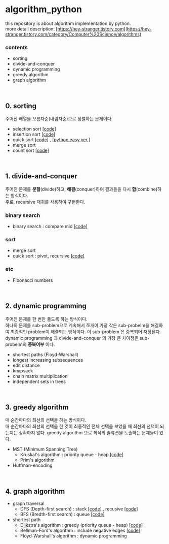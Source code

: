 # algorithm_python
this repository is about algorithm implementation by python.<br/>more detail description: [https://hey-stranger.tistory.com](https://hey-stranger.tistory.com/category/Computer%20Science/algorithms)
<br/>

### contents
- sorting
- divide-and-conquer
- dynamic programming
- greedy algorithm
- graph algorithm
<br/>

## 0. sorting
주어진 배열을 오름차순(내림차순)으로 정렬하는 문제이다.
- selection sort [[code]](https://github.com/gompaang/algorithm_python/blob/master/selection_sort.py)
- insertion sort [[code]](https://github.com/gompaang/algorithm_python/blob/master/insertion_sort.py)
- quick sort [[code]](https://github.com/gompaang/algorithm_python/blob/master/quick_sort.py) , [[python easy ver.]](https://github.com/gompaang/algorithm_python/blob/master/quick_sort_python.py)
- merge sort
- count sort [[code]](https://github.com/gompaang/algorithm_python/blob/master/count_sort.py)
<br/>

## 1. divide-and-conquer
주어진 문제를 **분할**(divide)하고, **해결**(conquer)하여 결과들을 다시 **합**(combine)하는 방식이다.<br/> 주로, recursive 재귀를 사용하여 구현한다.
### binary search
- binary search : compare mid  [[code]](https://github.com/gompaang/algorithm_python/blob/master/binary_search.py)
### sort
- merge sort 
- quick sort : pivot, recursive  [[code]](https://github.com/gompaang/algorithm_python/blob/master/quick_sort.py)
### etc
- Fibonacci numbers
<br/>


## 2. dynamic programming
주어진 문제를 한 번만 풀도록 하는 방식이다. <br/>하나의 문제를 sub-problem으로 계속해서 쪼개어 가장 작은 sub-probelm을 해결하여 최종적인 problem이 해결되는 방식이다. 이 sub-problem 은 중복되어 저장된다. <br/>dynamic programming 과 divide-and-conquer 의 가장 큰 차이점은 sub-probelm의 **중복여부** 이다.
- shortest paths (Floyd-Warshall)
- longest increasing subsequences
- edit distance
- knapsack
- chain matrix multiplication
- independent sets in trees
<br/>


## 3. greedy algorithm
매 순간마다의 최선의 선택을 하는 방식이다. <br/>매 순간마다의 최선의 선택을 한 것이 최종적인 전체 선택을 보았을 때 최선의 선택이 되는지는 정확하지 않다. greedy algorithm 으로 최적의 솔류션을 도출하는 문제들이 있다.
- MST (Minimum Spanning Tree)
  - Kruskal's algorithm : priority queue - heap [[code]](https://github.com/gompaang/algorithm_python/blob/master/kruskal.py)
  - Prim's algorithm
- Huffman-encoding
<br/>


## 4. graph algorithm
- graph traversal
  - DFS (Depth-first search) : stack  [[code]](https://github.com/gompaang/algorithm_python/blob/master/depth_first_search.py) , recusive [[code]](https://github.com/gompaang/algorithm_python/blob/master/dfs.py)
  - BFS (Bredth-first search) : queue  [[code]](https://github.com/gompaang/algorithm_python/blob/master/bfs.py)
- shortest path
  - Dijkstra's algorithm : greedy (priority queue - heap)  [[code]](https://github.com/gompaang/algorithm_python/blob/master/dijkstra.py)
  - Bellman-Ford's algorithm : include negative edges  [[code]](https://github.com/gompaang/algorithm_python/blob/master/bellman_ford.py)
  - Floyd-Warshall's algorithm : dynamic programming
<br/>
